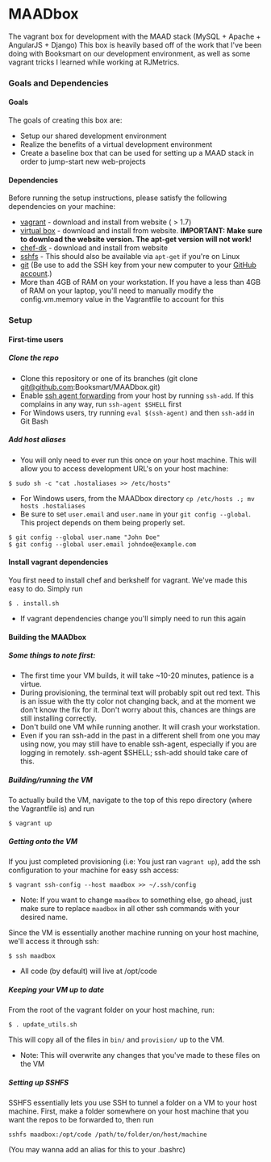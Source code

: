 # MAADbox
The vagrant box for development with the MAAD stack (MySQL + Apache + AngularJS + Django)
This box is heavily based off of the work that I've been doing with Booksmart on our development environment, as well as some vagrant tricks I learned while working at RJMetrics.

### Goals and Dependencies

#### Goals
The goals of creating this box are:
- Setup our shared development environment
- Realize the benefits of a virtual development environment
- Create a baseline box that can be used for setting up a MAAD stack in order to jump-start new web-projects

#### Dependencies
Before running the setup instructions, please satisfy the following dependencies on your machine:
- [vagrant](http://www.vagrantup.com/) - download and install from website ( > 1.7)
- [virtual box](https://www.virtualbox.org/wiki/Downloads) - download and install from website. **IMPORTANT: Make sure to download the website version.  The apt-get version will not work!**
- [chef-dk](https://downloads.chef.io/chef-dk/) - download and install from website
- [sshfs](http://fuse.sourceforge.net/sshfs.html) - This should also be available via `apt-get` if you're on Linux
- [git](https://www.github.com) (Be use to add the SSH key from your new computer to your [GitHub account](https://github.com/settings/ssh).)
- More than 4GB of RAM on your workstation. If you have a less than 4GB of RAM on your laptop, you'll need to manually modify the config.vm.memory value in the Vagrantfile to account for this


### Setup

#### First-time users
##### Clone the repo
 - Clone this repository or one of its branches (git clone git@github.com:Booksmart/MAADbox.git)
 - Enable [ssh agent forwarding](https://help.github.com/articles/using-ssh-agent-forwarding) from your host by running `ssh-add`. If this complains in any way, run `ssh-agent $SHELL` first
 - For Windows users, try running `eval $(ssh-agent)` and then `ssh-add` in Git Bash

##### Add host aliases
 - You will only need to ever run this once on your host machine.  This will allow you to access development URL's on your host machine:
```
$ sudo sh -c "cat .hostaliases >> /etc/hosts"
```
- For Windows users, from the MAADbox directory `cp /etc/hosts .; mv hosts .hostaliases`
- Be sure to set `user.email` and `user.name` in your `git config --global`. This project depends on them being properly set.
```
$ git config --global user.name "John Doe"
$ git config --global user.email johndoe@example.com
```

#### Install vagrant dependencies
You first need to install chef and berkshelf for vagrant.  We've made this easy to do.  Simply run
```
$ . install.sh
```
- If vagrant dependencies change you'll simply need to run this again

#### Building the MAADbox
##### Some things to note first:
- The first time your VM builds, it will take ~10-20 minutes, patience is a virtue.
- During provisioning, the terminal text will probably spit out red text.  This is an issue with the tty color not changing back, and at the moment we don't know the fix for it.  Don't worry about this, chances are things are still installing correctly.
- Don't build one VM while running another. It will crash your workstation.
- Even if you ran ssh-add in the past in a different shell from one you may using now, you may still have to enable ssh-agent, especially if you are logging in remotely. ssh-agent $SHELL; ssh-add should take care of this.


##### Building/running the VM
To actually build the VM, navigate to the top of this repo directory (where the Vagrantfile is) and run
```
$ vagrant up
```

##### Getting onto the VM
If you just completed provisioning (i.e: You just ran `vagrant up`), add the ssh configuration to your machine for easy ssh access:
```
$ vagrant ssh-config --host maadbox >> ~/.ssh/config
```
 - Note: If you want to change `maadbox` to something else, go ahead, just make sure to replace `maadbox` in all other ssh commands with your desired name.

Since the VM is essentially another machine running on your host machine, we'll access it through ssh:
```
$ ssh maadbox
```
- All code (by default) will live at /opt/code

##### Keeping your VM up to date
From the root of the vagrant folder on your host machine, run:
```
$ . update_utils.sh
```
This will copy all of the files in `bin/` and `provision/` up to the VM.
 - Note: This will overwrite any changes that you've made to these files on the VM

##### Setting up SSHFS
SSHFS essentially lets you use SSH to tunnel a folder on a VM to your host machine.  First, make a folder somewhere on your host machine that you want the repos to be forwarded to, then run
```
sshfs maadbox:/opt/code /path/to/folder/on/host/machine
```
(You may wanna add an alias for this to your .bashrc)

